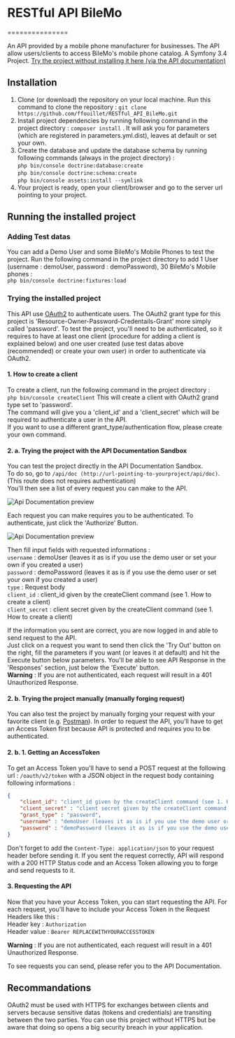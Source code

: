 # RESTful API BileMo
===============

An API provided by a mobile phone manufacturer for businesses.
The API allow users/clients to access BileMo's mobile phone catalog.
A Symfony 3.4 Project.
[Try the project without installing it here (via the API documentation)](http://bilemo.ffouillet.fr/api/doc)

## Installation
1.  Clone (or download) the repository on your local machine. Run this command to clone the repository :  ```git clone https://github.com/ffouillet/RESTful_API_BileMo.git ```  
2.  Install project dependencies by running following command in the project directory : ```composer install``` . It will ask you for parameters (which are registered in parameters.yml.dist), leaves at default or set your own.  
3.  Create the database and update the database schema by running following commands (always in the project directory) :   
```php bin/console doctrine:database:create```  
```php bin/console doctrine:schema:create```  
```php bin/console assets:install --symlink```    
4.  Your project is ready, open your client/browser and go to the server url pointing to your project.  

## Running the installed project  

### Adding Test datas
You can add a Demo User and some BileMo's Mobile Phones to test the project.
Run the following command in the project directory to add 1 User (username : demoUser, password : demoPassword), 30 BileMo's Mobile phones :  
``` php bin/console doctrine:fixtures:load ```
### Trying the installed project
This API use [OAuth2](https://oauth.net/2/) to authenticate users. The OAuth2 grant type for this project is 'Resource-Owner-Password-Credentails-Grant' more simply called 'password'. 
To test the project, you'll need to be authenticated, so it requires to have at least one client (procedure for adding a client is explained below) and one user created (use test datas above (recommended) or create your own user) in order to authenticate via OAuth2.  

#### 1. How to create a client
To create a client, run the following command in the project directory :  
```php bin/console createClient```
This will create a client with OAuth2 grand type set to 'password'.  
The command will give you a 'client_id' and a 'client_secret' which will be required to authenticate a user in the API.  
If you want to use a different grant_type/authentication flow, please create your own command.

#### 2. a. Trying the project with the API Documentation Sandbox
You can test the project directly in the API Documentation Sandbox.  
To do so, go to ```/api/doc (http://url-pointing-to-yourproject/api/doc)```.  (This route does not requires authentication)  
You'll then see a list of every request you can make to the API.  
  
![Api Documentation preview](https://github.com/ffouillet/RESTful_API_BileMo/blob/master/web/img/github_readme/api_doc.jpg)  
  
Each request you can make requires you to be authenticated.
To authenticate, just click the 'Authorize' Button.  
  
![Api Documentation preview](https://github.com/ffouillet/RESTful_API_BileMo/blob/master/web/img/github_readme/authorize_button.jpg)  
  
Then fill input fields with requested informations :  
```username``` : demoUser (leaves it as is if you use the demo user or set your own if you created a user)  
```password``` : demoPassword (leaves it as is if you use the demo user or set your own if you created a user)  
```type``` : Request body  
```client_id``` : client_id given by the createClient command (see 1. How to create a client)  
``` client_secret ``` : client secret given by the createClient command (see 1. How to create a client)  

If the information you sent are correct, you are now logged in and able to send request to the API.  
Just click on a request you want to send then click the 'Try Out' button on the right, fill the parameters if you want (or leaves it at default) and hit the Execute button below parameters. 
You'll be able to see API Response in the 'Responses' section, just below the 'Execute' button.  
__Warning__ : If you are not authenticated, each request will result in a 401 Unauthorized Response. 

#### 2. b. Trying the project manually (manually forging request)
You can also test the project by manually forging your request with your favorite client (e.g. [Postman](https://www.getpostman.com/)).
In order to request the API, you'll have to get an Access Token first because API is protected and requires you to be authenticated.

#### 2. b. 1. Getting an AccessToken 
To get an Access Token you'll have to send a POST request at the following url : ```/oauth/v2/token``` with a JSON object in the request body containing following informations : 
```json
{
    "client_id": "client_id given by the createClient command (see 1. How to create a client) ",
    "client_secret" : "client secret given by the createClient command (see 1. How to create a client)",
    "grant_type" : "password", 
    "username" : "demoUser (leaves it as is if you use the demo user or set your own if you created a user)",
    "password" : "demoPassword (leaves it as is if you use the demo user or set your own if you created a user)"
}
```
Don't forget to add the ```Content-Type: application/json``` to your request header before sending it. 
If you sent the request correctly, API will respond with a 200 HTTP Status code and an Access Token allowing you to forge and send requests to it.

#### 3. Requesting the API
Now that you have your Access Token, you can start requesting the API.
For each request, you'll have to include your Access Token in the Request Headers like this :  
Header key : ```Authorization```  
Header value : ```Bearer REPLACEWITHYOURACCESSTOKEN```

__Warning__ : If you are not authenticated, each request will result in a 401 Unauthorized Response. 

To see requests you can send, please refer you to the API Documentation.

## Recommandations
OAuth2 must be used with HTTPS for exchanges between clients and servers because sensitive datas (tokens and credentials) are transiting between the two parties.
You can use this project without HTTPS but be aware that doing so opens a big security breach in your application.